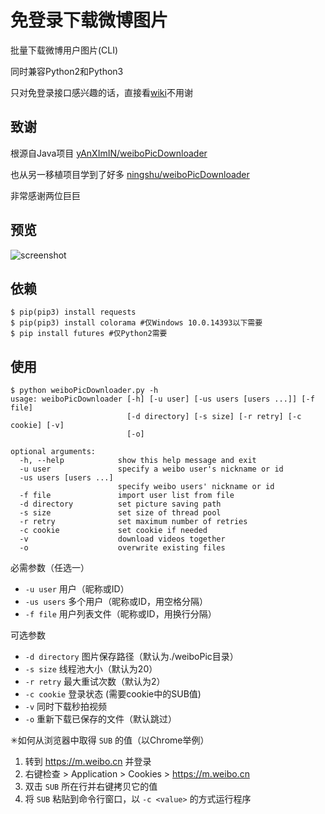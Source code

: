 # 免登录下载微博图片

批量下载微博用户图片(CLI)

同时兼容Python2和Python3

只对免登录接口感兴趣的话，直接看[wiki](https://github.com/nondanee/weiboPicDownloader/wiki)不用谢

## 致谢

根源自Java项目 [yAnXImIN/weiboPicDownloader](https://github.com/yAnXImIN/weiboPicDownloader)  

也从另一移植项目学到了好多 [ningshu/weiboPicDownloader](https://github.com/ningshu/weiboPicDownloader) 

非常感谢两位巨巨

## 预览

![screenshot](show/screenshot.png)

## 依赖

```
$ pip(pip3) install requests
$ pip(pip3) install colorama #仅Windows 10.0.14393以下需要
$ pip install futures #仅Python2需要
```

## 使用

```
$ python weiboPicDownloader.py -h
usage: weiboPicDownloader [-h] [-u user] [-us users [users ...]] [-f file]
                          [-d directory] [-s size] [-r retry] [-c cookie] [-v]
                          [-o]

optional arguments:
  -h, --help            show this help message and exit
  -u user               specify a weibo user's nickname or id
  -us users [users ...]
                        specify weibo users' nickname or id
  -f file               import user list from file
  -d directory          set picture saving path
  -s size               set size of thread pool
  -r retry              set maximum number of retries
  -c cookie             set cookie if needed
  -v                    download videos together
  -o                    overwrite existing files
```

必需参数（任选一）

- `-u user` 用户（昵称或ID）
- `-us users` 多个用户（昵称或ID，用空格分隔）
- `-f file` 用户列表文件（昵称或ID，用换行分隔）

可选参数

- `-d directory` 图片保存路径（默认为./weiboPic目录）
- `-s size` 线程池大小（默认为20）
- `-r retry` 最大重试次数（默认为2）
- `-c cookie` 登录状态 (需要cookie中的SUB值)
- `-v` 同时下载秒拍视频
- `-o` 重新下载已保存的文件（默认跳过）

✳如何从浏览器中取得 `SUB` 的值（以Chrome举例）

1. 转到 https://m.weibo.cn 并登录
2. 右键检查 > Application > Cookies > https://m.weibo.cn
3. 双击 `SUB` 所在行并右键拷贝它的值
4. 将 `SUB` 粘贴到命令行窗口，以 `-c <value>` 的方式运行程序